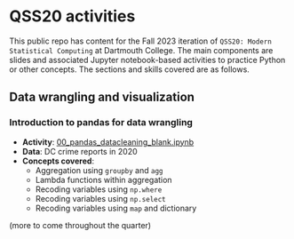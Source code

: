 # QSS20 activities

This public repo has content for the Fall 2023 iteration of `QSS20: Modern Statistical Computing` at Dartmouth College. The main components are slides and associated Jupyter notebook-based activities to practice Python or other concepts. The sections and skills covered are as follows.

## Data wrangling and visualization

### Introduction to pandas for data wrangling
  - **Activity**: [00_pandas_datacleaning_blank.ipynb](https://github.com/herbertfreeze/QSS20_public/activities/00_pandas_datacleaning_blank.ipynb)
  - **Data**: DC crime reports in 2020
  - **Concepts covered**:
    - Aggregation using `groupby` and `agg`
    - Lambda functions within aggregation
    - Recoding variables using `np.where`
    - Recoding variables using `np.select`
    - Recoding variables using `map` and dictionary
  
(more to come throughout the quarter)
